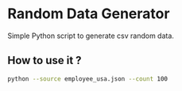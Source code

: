 # Random Data Generator

Simple Python script to generate csv random data.

## How to use it ?

```bash
python --source employee_usa.json --count 100
```